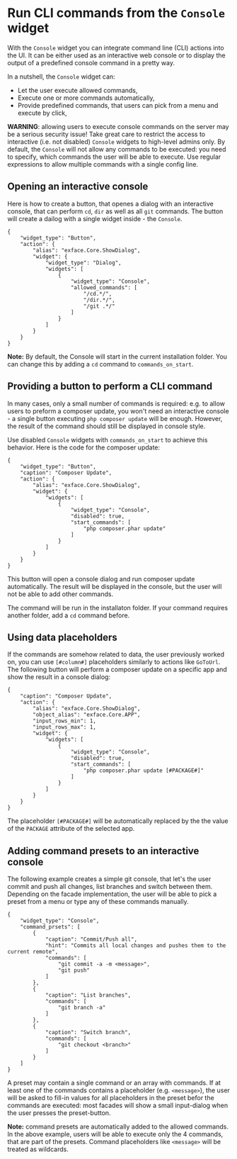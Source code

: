 # Run CLI commands from the `Console` widget

With the `Console` widget you can integrate command line (CLI) actions into the UI. It can be either used as an interactive web console or to display the output of a predefined console command in a pretty way.

In a nutshell, the `Console` widget can:

- Let the user execute allowed commands,
- Execute one or more commands automatically,
- Provide predefined commands, that users can pick from a menu and execute by click,

**WARNING**: allowing users to execute console commands on the server may be a serious security issue! Take great care to restrict the access to interactive (i.e. not disabled) `Console` widgets to high-level admins only. By default, the `Console` will not allow any commands to be executed: you need to specify, which commands the user will be able to execute. Use regular expressions to allow multiple commands with a single config line.

## Opening an interactive console

Here is how to create a button, that openes a dialog with an interactive console, that can perform `cd`, `dir` as well as all `git` commands. The button will create a dailog with a single widget inside - the `Console`.

```
{
	"widget_type": "Button",
	"action": {
		"alias": "exface.Core.ShowDialog",
		"widget": {
			"widget_type": "Dialog",
			"widgets": [
				{
					"widget_type": "Console",
					"allowed_commands": [
						"/cd.*/",
						"/dir.*/",
						"/git .*/"
					]
				}
			]
		}
	}
}

```

**Note:** By default, the Console will start in the current installation folder. You can change this by adding a `cd` command to `commands_on_start`.

## Providing a button to perform a CLI command

In many cases, only a small number of commands is required: e.g. to allow users to preform a composer update, you won't need an interactive console - a single button executing `php composer update` will be enough. However, the result of the command should still be displayed in console style.

Use disabled `Console` widgets with `commands_on_start` to achieve this behavior. Here is the code for the composer update:

```
{
	"widget_type": "Button",
	"caption": "Composer Update",
	"action": {
		"alias": "exface.Core.ShowDialog",
		"widget": {
			"widgets": [
				{
					"widget_type": "Console",
					"disabled": true,
					"start_commands": [
						"php composer.phar update"
					]
				}
			]
		}
	}
}

```

This button will open a console dialog and run composer update automatically. The result will be displayed in the console, but the user will not be able to add other commands.

The command will be run in the installaton folder. If your command requires another folder, add a `cd` command before.

## Using data placeholders

If the commands are somehow related to data, the user previously worked on, you can use `[#column#]` placeholders similarly to actions like `GoToUrl`. The following button will perform a composer update on a specific app and show the result in a console dialog:

```
{
	"caption": "Composer Update",
	"action": {
		"alias": "exface.Core.ShowDialog",
		"object_alias": "exface.Core.APP",
		"input_rows_min": 1,
		"input_rows_max": 1,
		"widget": {
			"widgets": [
				{
					"widget_type": "Console",
					"disabled": true,
					"start_commands": [
						"php composer.phar update [#PACKAGE#]"
					]
				}
			]
		}
	}
}

```

The placeholder `[#PACKAGE#]` will be automatically replaced by the the value of the `PACKAGE` attribute of the selected app.

## Adding command presets to an interactive console

The following example creates a simple git console, that let's the user commit and push all changes, list branches and switch between them. Depending on the facade implementation, the user will be able to pick a preset from a menu or type any of these commands manually.

```
{
	"widget_type": "Console",
	"command_prsets": [
		{
			"caption": "Commit/Push all",
			"hint": "Commits all local changes and pushes them to the current remote",
			"commands": [
				"git commit -a -m <message>",
				"git push"
			]
		},
		{
			"caption": "List branches",
			"commands": [
				"git branch -a"
			]
		},
		{
			"caption": "Switch branch",
			"commands": [
				"git checkout <branch>"
			]
		}
	]
}

```

A preset may contain a single command or an array with commands. If at least one of the commands contains a placeholder (e.g. `<message>`), the user will be asked to fill-in values for all placeholders in the preset befor the commands are executed: most facades will show a small input-dialog when the user presses the preset-button.

**Note:** command presets are automatically added to the allowed commands. In the above example, users will be able to execute only the 4 commands, that are part of the presets. Command placeholders like `<message>` will be treated as wildcards.